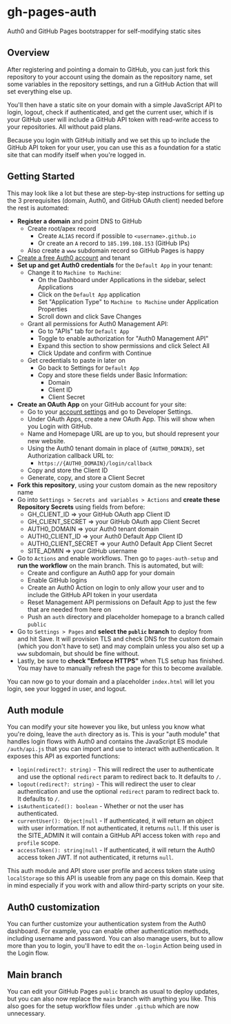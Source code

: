 # gh-pages-auth
Auth0 and GitHub Pages bootstrapper for self-modifying static sites

## Overview
After registering and pointing a domain to GitHub, you can just fork this repository to your account using the domain as the repository name, set some variables in the repository settings, and run a GitHub Action that will set everything else up.

You'll then have a static site on your domain with a simple JavaScript API to login, logout, check if authenticated, and get the current user, which if is your GitHub user will include a GitHub API token with read-write access to your repositories. All without paid plans.

Because you login with GitHub initially and we set this up to include the GitHub API token for your user, you can use this as a foundation for a static site that can modify itself when you're logged in.

## Getting Started
This may look like a lot but these are step-by-step instructions for setting up the 3 prerequisites (domain, Auth0, and GitHub OAuth client) needed before the rest is automated:

* **Register a domain** and point DNS to GitHub
  * Create root/apex record
    * Create `ALIAS` record if possible to `<username>.github.io`
    * Or create an `A` record to `185.199.108.153` (GitHub IPs)
  * Also create a `www` subdomain record so GitHub Pages is happy
* [Create a free Auth0 account](https://auth0.com/signup) and tenant
* **Set up and get Auth0 credentials** for the `Default App` in your tenant:
  * Change it to `Machine to Machine`:
    * On the Dashboard under Applications in the sidebar, select Applications
    * Click on the `Default App` application
    * Set "Application Type" to `Machine to Machine` under Application Properties
    * Scroll down and click Save Changes
  * Grant all permissions for Auth0 Management API:
    * Go to "APIs" tab for `Default App`
    * Toggle to enable authorization for "Auth0 Management API"
    * Expand this section to show permissions and click Select All
    * Click Update and confirm with Continue
  * Get credentials to paste in later on
    * Go back to Settings for `Default App`
    * Copy and store these fields under Basic Information:
      * Domain
      * Client ID
      * Client Secret
* **Create an OAuth App** on your GitHub account for your site:
  * Go to your [account settings](https://github.com/settings/profile) and go to Developer Settings.
  * Under OAuth Apps, create a new OAuth App. This will show when you Login with GitHub.
  * Name and Homepage URL are up to you, but should represent your new website.
  * Using the Auth0 tenant domain in place of `{AUTH0_DOMAIN}`, set Authorization callback URL to:
    * `https://{AUTH0_DOMAIN}/login/callback`
  * Copy and store the Client ID
  * Generate, copy, and store a Client Secret
* **Fork this repository**, using your custom domain as the new repository name
* Go into `Settings > Secrets and variables > Actions` and **create these Repository Secrets** using fields from before:
  * GH_CLIENT_ID => your GitHub OAuth app Client ID
  * GH_CLIENT_SECRET => your GitHub OAuth app Client Secret
  * AUTH0_DOMAIN => your Auth0 tenant domain
  * AUTH0_CLIENT_ID => your Auth0 Default App Client ID
  * AUTH0_CLIENT_SECRET => your Auth0 Default App Client Secret
  * SITE_ADMIN => your GitHub username
* Go to `Actions` and enable workflows. Then go to `pages-auth-setup` and **run the workflow** on the main branch. This is automated, but will:
  * Create and configure an Auth0 app for your domain
  * Enable GitHub logins
  * Create an Auth0 Action on login to only allow your user and to include the GitHub API token in your userdata
  * Reset Management API permissions on Default App to just the few that are needed from here on
  * Push an `auth` directory and placeholder homepage to a branch called `public`
* Go to `Settings > Pages` and **select the `public` branch** to deploy from and hit Save. It will provision TLS and check DNS for the custom domain (which you don't have to set) and may complain unless you also set up a `www` subdomain, but should be fine without. 
* Lastly, be sure to **check "Enforce HTTPS"** when TLS setup has finished. You may have to manually refresh the page for this to become available.

You can now go to your domain and a placeholder `index.html` will let you login, see your logged in user, and logout. 

## Auth module
You can modify your site however you like, but unless you know what you're doing, leave the `auth` directory as is. This is your "auth module" that handles login flows with Auth0 and contains the JavaScript ES module `/auth/api.js` that you can import and use to interact with authentication. It exposes this API as exported functions:

* `login(redirect?: string)` - This will redirect the user to authenticate and use the optional `redirect` param to redirect back to. It defaults to `/`.
* `logout(redirect?: string)` - This will redirect the user to clear authentication and use the optional `redirect` param to redirect back to. It defaults to `/`.
* `isAuthenticated(): boolean` - Whether or not the user has authenticated.
* `currentUser(): Object|null` - If authenticated, it will return an object with user information. If not authenticated, it returns `null`. If this user is the SITE_ADMIN it will contain a GitHub API access token with `repo` and `profile` scope.
* `accessToken(): string|null` - If authenticated, it will return the Auth0 access token JWT. If not authenticated, it returns `null`.

This auth module and API store user profile and access token state using `localStorage` so this API is useable from any page on this domain. Keep that in mind especially if you work with and allow third-party scripts on your site.

## Auth0 customization

You can further customize your authentication system from the Auth0 dashboard. For example, you can enable other authentication methods, including username and password. You can also manage users, but to allow more than you to login, you'll have to edit the `on-login` Action being used in the Login flow. 

## Main branch

You can edit your GitHub Pages `public` branch as usual to deploy updates, but you can also now replace the `main` branch with anything you like. This also goes for the setup workflow files under `.github` which are now unnecessary. 
